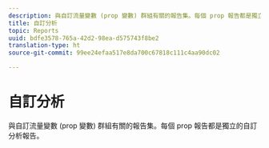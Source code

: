 ```yaml
---
description: 與自訂流量變數 (prop 變數) 群組有關的報告集。每個 prop 報告都是獨立的自訂分析報告。
title: 自訂分析
topic: Reports
uuid: bdfe3578-765a-42d2-98ea-d575743f8be2
translation-type: ht
source-git-commit: 99ee24efaa517e8da700c67818c111c4aa90dc02

---
```



# 自訂分析

與自訂流量變數 (prop 變數) 群組有關的報告集。每個 prop 報告都是獨立的自訂分析報告。

